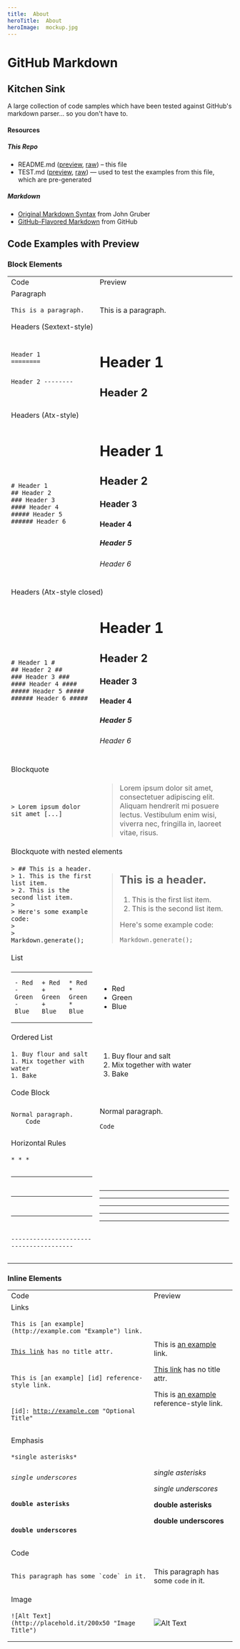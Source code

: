 ```yaml
---
title:  About
heroTitle:  About
heroImage:  mockup.jpg
---
```


# GitHub Markdown

## Kitchen Sink

A large collection of code samples which have been tested against GitHub's markdown parser... so you don't have to.

#### Resources

##### This Repo

- README.md ([preview](https://github.com/adamschwartz/github-markdown-kitchen-sink/blob/master/README.md), [raw](https://raw.github.com/adamschwartz/github-markdown-kitchen-sink/master/README.md)) – this file
- TEST.md ([preview](https://github.com/adamschwartz/github-markdown-kitchen-sink/blob/master/TEST.md), [raw](https://raw.github.com/adamschwartz/github-markdown-kitchen-sink/master/TEST.md)) — used to test the examples from this file, which are pre-generated

##### Markdown

- [Original Markdown Syntax](http://daringfireball.net/projects/markdown/syntax) from John Gruber
- [GitHub-Flavored Markdown](https://help.github.com/articles/github-flavored-markdown) from GitHub

## Code Examples with Preview

### Block Elements

<table>
  <tr><td>Code</td><td>Preview</td></tr>

  <!--- Paragraphs -->
  <tr>
    <td colspan="2">Paragraph</td>
  </tr>
  <tr>
    <td>
      <pre><code>This is a paragraph.</code></pre>
    </td>
    <td>This is a paragraph.</td>
  </tr>

  <!--- Headers -->
  <tr>
    <td colspan="2">Headers (Sextext-style)</td>
  </tr>
  <tr>
    <td>
<pre><code>Header 1
========

Header 2
--------</code></pre>
    </td>
    <td>
      <h1>Header 1</h1>
      <h2>Header 2</h2>
    </td>
  </tr>
  <tr>
    <td colspan="2">Headers (Atx-style)</td>
  </tr>
  <tr>
    <td>
<pre><code># Header 1
## Header 2
### Header 3
#### Header 4
##### Header 5
###### Header 6</code></pre>
    </td>
    <td>
      <h1>Header 1</h1>
      <h2>Header 2</h2>
      <h3>Header 3</h3>
      <h4>Header 4</h4>
      <h5>Header 5</h5>
      <h6>Header 6</h6>
    </td>
  </tr>
  <tr>
    <td colspan="2">Headers (Atx-style closed)</td>
  </tr>
  <tr>
    <td>
<pre><code># Header 1 #
## Header 2 ##
### Header 3 ###
#### Header 4 ####
##### Header 5 #####
###### Header 6 #####</code></pre>
    </td>
    <td>
      <h1>Header 1</h1>
      <h2>Header 2</h2>
      <h3>Header 3</h3>
      <h4>Header 4</h4>
      <h5>Header 5</h5>
      <h6>Header 6</h6>
    </td>
  </tr>

  <!--- Blockquotes -->
  <tr>
    <td colspan="2">Blockquote</td>
  </tr>
  <tr>
    <td>
      <pre><code>> Lorem ipsum dolor sit amet [...]</code></pre>
    </td>
    <td>
      <blockquote>
        Lorem ipsum dolor sit amet, consectetuer adipiscing elit.
        Aliquam hendrerit mi posuere lectus. Vestibulum enim wisi,
        viverra nec, fringilla in, laoreet vitae, risus.
      </blockquote>
    </td>
  </tr>
  <tr>
    <td colspan="2">Blockquote with nested elements</td>
  </tr>
  <tr>
    <td>
      <!--- Code exmaple -->
      <pre><code>> ## This is a header.
> 1. This is the first list item.
> 2. This is the second list item.
>
> Here's some example code:
>
>     Markdown.generate();</code></pre>
      <!--- End code exmaple -->
    </td>
    <td>
      <blockquote>
        <h2>This is a header.</h2>
          <ol>
            <li>This is the first list item.</li>
            <li>This is the second list item.</li>
          </ol>
          <p>Here's some example code:</p>
          <pre><code>Markdown.generate();</code></pre>
      </blockquote>
    </td>
  </tr>

  <!--- Lists -->
  <tr>
    <td colspan="2">List</td>
  </tr>
  <tr>
    <td>
<table><tr><td>
<pre><code>- Red
- Green
- Blue</code></pre>
</td><td>
<pre><code>+ Red
+ Green
+ Blue</code></pre>
</td><td>
<pre><code>* Red
* Green
* Blue</code></pre>
</td></tr></table>
    </td>
    <td>
      <ul>
        <li>Red</li>
        <li>Green</li>
        <li>Blue</li>
      </ul>
    </td>
  </tr>
  <tr>
    <td colspan="2">Ordered List</td>
  </tr>
  <tr>
    <td>
<pre><code>1. Buy flour and salt
1. Mix together with water
1. Bake</code></pre>
    </td>
    <td>
      <ol>
        <li>Buy flour and salt</li>
        <li>Mix together with water</li>
        <li>Bake</li>
      </ol>
    </td>
  </tr>

  <!-- Code blocks -->
  <tr>
    <td colspan="2">Code Block</td>
  </tr>
  <tr>
    <td>
<pre><code>Normal paragraph.
    Code</code></pre>
    </td>
    <td>
      <p>Normal paragraph.</p>
      <pre><code>Code</code></pre>
    </td>
  </tr>

  <!-- Horizontal rules -->
  <tr>
    <td colspan="2">Horizontal Rules</td>
  </tr>
  <tr>
    <td>
<pre><code>* * *

***

*****

- - -

---------------------------------------</code></pre>
    </td>
    <td>
      <hr/>
      <hr/>
      <hr/>
      <hr/>
      <hr/>
    </td>
  </tr>
</table>

### Inline Elements

<table>
  <tr><td>Code</td><td>Preview</td></tr>

  <!--- Links -->
  <tr>
    <td colspan="2">Links</td>
  </tr>
  <tr>
    <td>
      <pre><code>This is [an example](http://example.com "Example") link.

[This link](http://example.com) has no title attr.

This is [an example] [id] reference-style link.

[id]: http://example.com "Optional Title"</code></pre>
    </td>
    <td>
      <p>This is <a href="http://example.com" title="Example">an example</a> link.</p>
      <p><a href="http://example.com">This link</a> has no title attr.</p>
      <p>This is <a href="http://example.com" title="Optinal Title">an example</a> reference-style link.</p>
    </td>
  </tr>

  <!--- Emphasis -->
  <tr>
    <td colspan="2">Emphasis</td>
  </tr>
  <tr>
    <td>
      <pre><code>*single asterisks*

_single underscores_

**double asterisks**

__double underscores__</td>
    <td>
      <p><em>single asterisks</em></p>
      <p><em>single underscores</em></p>
      <p><strong>double asterisks</strong></p>
      <p><strong>double underscores</strong></p>
    </td>
  </tr>

  <!--- Code -->
  <tr>
    <td colspan="2">Code</td>
  </tr>
  <tr>
    <td>
      <pre><code>This paragraph has some `code` in it.</td>
    <td>
      <p>This paragraph has some <code>code</code> in it.</p>
    </td>
  </tr>

  <!--- Images -->
  <tr>
    <td colspan="2">Image</td>
  </tr>
  <tr>
    <td>
      <pre><code>![Alt Text](http://placehold.it/200x50 "Image Title")</td>
    <td>
      <p><img src="http://placehold.it/200x50" title="Image Title" alt="Alt Text" /></p>
    </td>
  </tr>
</table>
